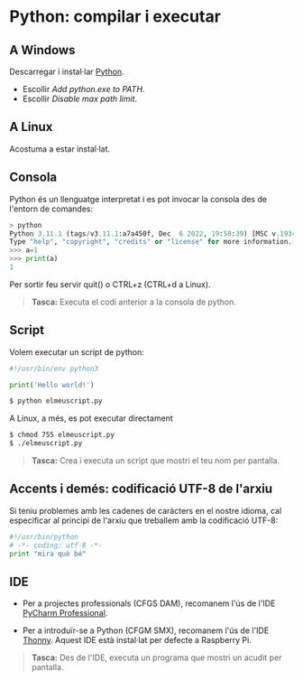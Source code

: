 Python: compilar i executar
===========================


## A Windows

Descarregar i instal·lar [Python](https://www.python.org/downloads/).
- Escollir _Add python.exe to PATH_.
- Escollir _Disable max path limit_.

## A Linux

Acostuma a estar instal·lat.


## Consola

Python és un llenguatge interpretat i es pot invocar la consola des de l'entorn de comandes:

```python
> python
Python 3.11.1 (tags/v3.11.1:a7a450f, Dec  6 2022, 19:58:39) [MSC v.1934 64 bit (AMD64)] on win32
Type "help", "copyright", "credits" or "license" for more information.
>>> a=1
>>> print(a)
1
```

Per sortir feu servir quit() o CTRL+z (CTRL+d a Linux).

> **Tasca:** Executa el codi anterior a la consola de python.


## Script

Volem executar un script de python:
```python
#!/usr/bin/env python3

print('Hello world!')
```

```bash
$ python elmeuscript.py
```


A Linux, a més, es pot executar directament

```bash
$ chmod 755 elmeuscript.py
$ ./elmeuscript.py
```

> **Tasca:** Crea i executa un script que mostri el teu nom per pantalla.


## Accents i demés: codificació UTF-8 de l'arxiu

Si teniu problemes amb les cadenes de caràcters en el nostre idioma, cal especificar al principi de l'arxiu que treballem amb la codificació UTF-8:

``` python
#!/usr/bin/python
# -*- coding: utf-8 -*-
print "mira què bé"
```

## IDE

* Per a projectes professionals (CFGS DAM), recomanem l'ús de l'IDE [PyCharm Professional](https://www.jetbrains.com/pycharm/).

* Per a introduïr-se a Python (CFGM SMX), recomanem l'ús de l'IDE [Thonny](https://thonny.org/). Aquest IDE està instal·lat per defecte a Raspberry Pi.


> **Tasca:** Des de l'IDE, executa un programa que mostri un acudit per pantalla.

